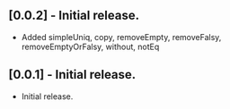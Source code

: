 ## [0.0.2] - Initial release.

* Added simpleUniq, copy, removeEmpty, removeFalsy, removeEmptyOrFalsy, without, notEq

## [0.0.1] - Initial release.

* Initial release.

